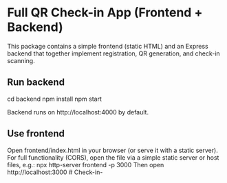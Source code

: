 
# Full QR Check-in App (Frontend + Backend)

This package contains a simple frontend (static HTML) and an Express backend that together implement registration, QR generation, and check-in scanning.

## Run backend
cd backend
npm install
npm start

Backend runs on http://localhost:4000 by default.

## Use frontend
Open frontend/index.html in your browser (or serve it with a static server).
For full functionality (CORS), open the file via a simple static server or host files, e.g.:
npx http-server frontend -p 3000
Then open http://localhost:3000
#   C h e c k - i n -  
 